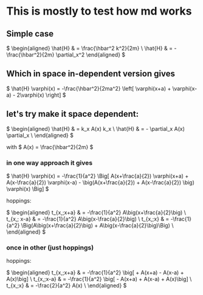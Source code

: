 # This is mostly to test how md works

## Simple case

$
\begin{aligned}
\hat{H} & = \frac{\hbar^2 k^2}{2m} \\
\hat{H} & = -\frac{\hbar^2}{2m} \partial_x^2
\end{aligned}
$

## Which in space in-dependent version gives

$
\hat{H} \varphi(x) = -\frac{\hbar^2}{2ma^2} \left[ \varphi(x+a) + \varphi(x-a) - 2\varphi(x) \right]
$

## let's try make it space dependent:

$
\begin{aligned}
\hat{H} & = k_x A(x) k_x \\
\hat{H} & = - \partial_x A(x) \partial_x \\
\end{aligned}
$

with
$ A(x)  = \frac{\hbar^2}{2m} $

### in one way approach it gives

$
\hat{H} \varphi(x) = -\frac{1}{a^2} \Big[ A(x+\frac{a}{2}) \varphi(x+a) + A(x-\frac{a}{2}) \varphi(x-a) - \big(A(x+\frac{a}{2}) + A(x-\frac{a}{2}) \big) \varphi(x) \Big]
$

hoppings:

$
\begin{aligned}
t_{x,\;x+a} & = -\frac{1}{a^2} A\big(x+\frac{a}{2}\big) \\
t_{x,\; x-a} & = -\frac{1}{a^2} A\big(x-\frac{a}{2}\big) \\
t_{x,\;x} & = -\frac{1}{a^2} \Big(A\big(x+\frac{a}{2}\big) + A\big(x-\frac{a}{2}\big)\Big) \\
\end{aligned}
$

### once in other (just hoppings)

hoppings:

$
\begin{aligned}
t_{x,\;x+a} & = -\frac{1}{a^2} \big[ + A(x+a) - A(x-a) + A(x)\big]  \\
t_{x,\;x-a} & = -\frac{1}{a^2} \big[ - A(x+a) + A(x-a) + A(x)\big]  \\
t_{x,\;x} & = -\frac{2}{a^2} A(x) \\
\end{aligned}
$
